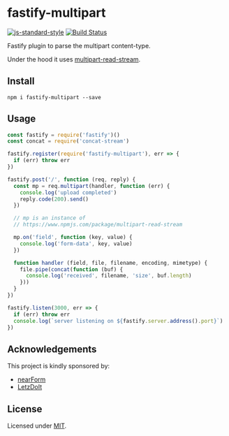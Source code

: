# fastify-multipart

[![js-standard-style](https://img.shields.io/badge/code%20style-standard-brightgreen.svg?style=flat)](http://standardjs.com/)  [![Build Status](https://travis-ci.org/fastify/fastify-multipart.svg?branch=master)](https://travis-ci.org/fastify/fastify-multipart)

Fastify plugin to parse the multipart content-type.

Under the hood it uses [multipart-read-stream](https://github.com/yoshuawuyts/multipart-read-stream).

## Install
```
npm i fastify-multipart --save
```
## Usage

```js
const fastify = require('fastify')()
const concat = require('concat-stream')

fastify.register(require('fastify-multipart'), err => {
  if (err) throw err
})

fastify.post('/', function (req, reply) {
  const mp = req.multipart(handler, function (err) {
    console.log('upload completed')
    reply.code(200).send()
  })

  // mp is an instance of
  // https://www.npmjs.com/package/multipart-read-stream

  mp.on('field', function (key, value) {
    console.log('form-data', key, value)
  })

  function handler (field, file, filename, encoding, mimetype) {
    file.pipe(concat(function (buf) {
      console.log('received', filename, 'size', buf.length)
    }))
  }
})

fastify.listen(3000, err => {
  if (err) throw err
  console.log(`server listening on ${fastify.server.address().port}`)
})
```

## Acknowledgements

This project is kindly sponsored by:
- [nearForm](http://nearform.com)
- [LetzDoIt](http://www.letzdoitapp.com/)

## License

Licensed under [MIT](./LICENSE).
